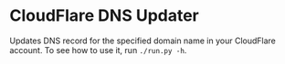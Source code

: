 # CloudFlare DNS Updater

Updates DNS record for the specified domain name in your CloudFlare account. To see how to use it, run `./run.py -h`.
